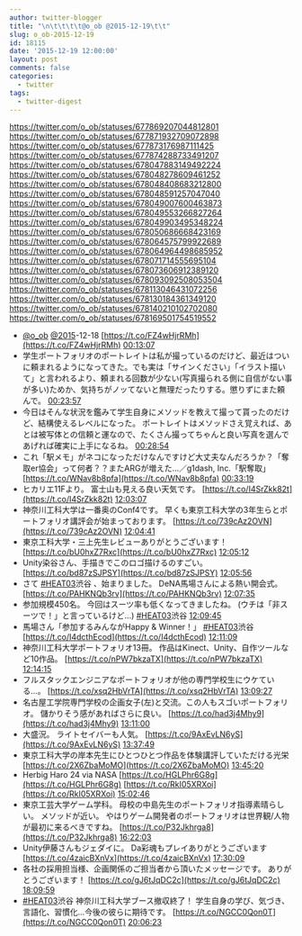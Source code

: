```yaml
---
author: twitter-blogger
title: "\n\t\t\t\t@o_ob @2015-12-19\t\t"
slug: o_ob-2015-12-19
id: 18115
date: '2015-12-19 12:00:00'
layout: post
comments: false
categories:
  - twitter
tags:
  - twitter-digest
---
```


https://twitter.com/o_ob/statuses/677869207044812801 https://twitter.com/o_ob/statuses/677871932709072898 https://twitter.com/o_ob/statuses/677873176987111425 https://twitter.com/o_ob/statuses/677874288733491207 https://twitter.com/o_ob/statuses/678047883149492224 https://twitter.com/o_ob/statuses/678048278609461252 https://twitter.com/o_ob/statuses/678048408683212800 https://twitter.com/o_ob/statuses/678048591257047040 https://twitter.com/o_ob/statuses/678049007600463873 https://twitter.com/o_ob/statuses/678049553266827264 https://twitter.com/o_ob/statuses/678049903495348224 https://twitter.com/o_ob/statuses/678050686668423169 https://twitter.com/o_ob/statuses/678064575799922689 https://twitter.com/o_ob/statuses/678064964498685952 https://twitter.com/o_ob/statuses/678071714555695104 https://twitter.com/o_ob/statuses/678073606912389120 https://twitter.com/o_ob/statuses/678093092508053504 https://twitter.com/o_ob/statuses/678113046431072256 https://twitter.com/o_ob/statuses/678130184361349120 https://twitter.com/o_ob/statuses/678140210102702080 https://twitter.com/o_ob/statuses/678169501754519552  

*   [@o_ob](https://twitter.com/o_ob) [@2015](https://twitter.com/2015)-12-18 [https://t.co/FZ4wHjrRMh](https://t.co/FZ4wHjrRMh) [00:13:07](https://twitter.com/o_ob/statuses/677869207044812801)
*   学生ポートフォリオのポートレイトは私が撮っているのだけど、最近はついに頼まれるようになってきた。でも実は「サインください」「イラスト描いて」と言われるより、頼まれる回数が少ない(写真撮られる側に自信がない事が多い)ためか、気持ちがノッてないと無理だったりする。懲りずにまた頼んで。 [00:23:57](https://twitter.com/o_ob/statuses/677871932709072898)
*   今日はそんな状況を鑑みて学生自身にメソッドを教えて撮って貰ったのだけど、結構使えるレベルになった。 ポートレイトはメソッドさえ覚えれば、あとは被写体との信頼と運なので、たくさん撮ってちゃんと良い写真を選んであげれば確実に上手になるね。 [00:28:54](https://twitter.com/o_ob/statuses/677873176987111425)
*   これ「駅メモ」がネコになっただけなんですけど大丈夫なんだろうか？「奪取er協会」って何者？？またARGが増えた...／g1dash, Inc.「駅奪取」 [https://t.co/WNav8b8pfa](https://t.co/WNav8b8pfa) [00:33:19](https://twitter.com/o_ob/statuses/677874288733491207)
*   ヒカリエ11Fより。 富士山も見える良い天気です。 [https://t.co/I4SrZkk82t](https://t.co/I4SrZkk82t) [12:03:07](https://twitter.com/o_ob/statuses/678047883149492224)
*   神奈川工科大学は一番奥のConf4です。 早くも東京工科大学の3年生らとポートフォリオ講評会が始まっております。 [https://t.co/739cAz2OVN](https://t.co/739cAz2OVN) [12:04:41](https://twitter.com/o_ob/statuses/678048278609461252)
*   東京工科大学・三上先生レビューありがとうございます！ [https://t.co/bU0hxZ7Rxc](https://t.co/bU0hxZ7Rxc) [12:05:12](https://twitter.com/o_ob/statuses/678048408683212800)
*   Unity染谷さん、手描きでこのロゴ描けるのすごい。 [https://t.co/bd87zSJPSY](https://t.co/bd87zSJPSY) [12:05:56](https://twitter.com/o_ob/statuses/678048591257047040)
*   さて [#HEAT03](https://twitter.com/search?q=%23HEAT03&src=hash)渋谷 、始まりました。 DeNA馬場さんによる熱い開会式。 [https://t.co/PAHKNQb3rv](https://t.co/PAHKNQb3rv) [12:07:35](https://twitter.com/o_ob/statuses/678049007600463873)
*   参加規模450名。 今回はスーツ率も低くなってきましたね。 (ウチは「非スーツで！」と言っているけど...) [#HEAT03](https://twitter.com/search?q=%23HEAT03&src=hash)渋谷 [12:09:45](https://twitter.com/o_ob/statuses/678049553266827264)
*   馬場さん「参加するみんながHappy & Winner！」 [#HEAT03](https://twitter.com/search?q=%23HEAT03&src=hash)渋谷 [https://t.co/I4dcthEcod](https://t.co/I4dcthEcod) [12:11:09](https://twitter.com/o_ob/statuses/678049903495348224)
*   神奈川工科大学ポートフォリオ13冊。 作品はKinect、Unity、自作ツールなど10作品。 [https://t.co/nPW7bkzaTX](https://t.co/nPW7bkzaTX) [12:14:15](https://twitter.com/o_ob/statuses/678050686668423169)
*   フルスタックエンジニアなポートフォリオが他の専門学校生にウケている...。 [https://t.co/xsq2HbVrTA](https://t.co/xsq2HbVrTA) [13:09:27](https://twitter.com/o_ob/statuses/678064575799922689)
*   名古屋工学院専門学校の企画女子(左)と交流。この人もスゴいポートフォリオ。 儲かりそう感があればさらに良い。 [https://t.co/had3j4Mhy9](https://t.co/had3j4Mhy9) [13:11:00](https://twitter.com/o_ob/statuses/678064964498685952)
*   大盛況。 ライトセイバーも人気。 [https://t.co/9AxEvLN6yS](https://t.co/9AxEvLN6yS) [13:37:49](https://twitter.com/o_ob/statuses/678071714555695104)
*   東京工科大学の岸本先生にひとつひとつ作品を体験講評していただける光栄 [https://t.co/2X6ZbaMoMO](https://t.co/2X6ZbaMoMO) [13:45:20](https://twitter.com/o_ob/statuses/678073606912389120)
*   Herbig Haro 24 via NASA [https://t.co/HGLPhr6G8g](https://t.co/HGLPhr6G8g) [https://t.co/RkI05XRXoi](https://t.co/RkI05XRXoi) [15:02:46](https://twitter.com/o_ob/statuses/678093092508053504)
*   東京工芸大学ゲーム学科。 母校の中島先生のポートフォリオ指導素晴らしい。 メソッドが近い。 やはりゲーム開発者のポートフォリオは世界観/人物が最初に来るべきですね。 [https://t.co/P32Jkhrga8](https://t.co/P32Jkhrga8) [16:22:03](https://twitter.com/o_ob/statuses/678113046431072256)
*   Unity伊藤さんもジェダイに。 Da彩魂もプレイありがとうございます [https://t.co/4zaicBXnVx](https://t.co/4zaicBXnVx) [17:30:09](https://twitter.com/o_ob/statuses/678130184361349120)
*   各社の採用担当様、企画関係のご担当者から頂いたメッセージです。 ありがとうございます！ [https://t.co/gJ6tJqDC2c](https://t.co/gJ6tJqDC2c) [18:09:59](https://twitter.com/o_ob/statuses/678140210102702080)
*   [#HEAT03](https://twitter.com/search?q=%23HEAT03&src=hash)渋谷 神奈川工科大学ブース撤収終了！ 学生自身の学び、気づき、言語化、習慣化...今後の彼らに期待です。 [https://t.co/NGCC0Qon0T](https://t.co/NGCC0Qon0T) [20:06:23](https://twitter.com/o_ob/statuses/678169501754519552)